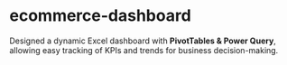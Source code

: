 # ecommerce-dashboard
Designed a dynamic Excel dashboard with **PivotTables &amp; Power Query**, allowing easy tracking of KPIs and trends for business decision-making.
